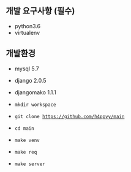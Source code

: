 개발 요구사항 (필수)
-------------
- python3.6
- virtualenv

개발환경
-------------
- mysql 5.7
- django 2.0.5
- djangomako 1.1.1

- <code>mkdir workspace</code> 
- <code>git clone https://github.com/h4ppyy/main</code>   
- <code>cd main</code>    
- <code>make venv</code>  
- <code>make req</code>  
- <code>make server</code>  
